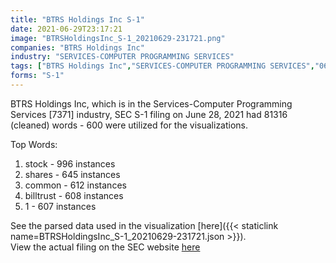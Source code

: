 ```yaml
---
title: "BTRS Holdings Inc S-1"
date: 2021-06-29T23:17:21
image: "BTRSHoldingsInc_S-1_20210629-231721.png"
companies: "BTRS Holdings Inc"
industry: "SERVICES-COMPUTER PROGRAMMING SERVICES"
tags: ["BTRS Holdings Inc","SERVICES-COMPUTER PROGRAMMING SERVICES","06-28-2021","S-1"]
forms: "S-1"
---
```

BTRS Holdings Inc, which is in the Services-Computer Programming Services [7371] industry, SEC S-1 filing on June 28, 2021 had 81316 (cleaned) words - 600 were utilized for the visualizations.

Top Words:
1. stock - 996 instances
2. shares - 645 instances
3. common - 612 instances
4. billtrust - 608 instances
5. 1 - 607 instances


See the parsed data used in the visualization [here]({{< staticlink name=BTRSHoldingsInc_S-1_20210629-231721.json >}}).  
View the actual filing on the SEC website [here](https://www.sec.gov/Archives/edgar/data/1774155/0001140361-21-022585.txt)